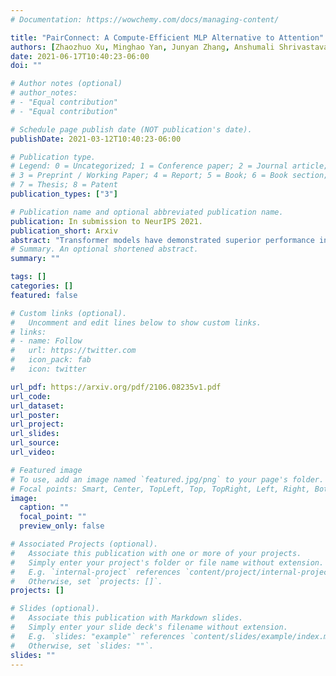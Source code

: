 ```yaml
---
# Documentation: https://wowchemy.com/docs/managing-content/

title: "PairConnect: A Compute-Efficient MLP Alternative to Attention"
authors: [Zhaozhuo Xu, Minghao Yan, Junyan Zhang, Anshumali Shrivastava]
date: 2021-06-17T10:40:23-06:00
doi: ""

# Author notes (optional)
# author_notes:
# - "Equal contribution"
# - "Equal contribution"

# Schedule page publish date (NOT publication's date).
publishDate: 2021-03-12T10:40:23-06:00

# Publication type.
# Legend: 0 = Uncategorized; 1 = Conference paper; 2 = Journal article;
# 3 = Preprint / Working Paper; 4 = Report; 5 = Book; 6 = Book section;
# 7 = Thesis; 8 = Patent
publication_types: ["3"]

# Publication name and optional abbreviated publication name.
publication: In submission to NeurIPS 2021.
publication_short: Arxiv
abstract: "Transformer models have demonstrated superior performance in natural language processing. The dot product self-attention in Transformer allows us to model interactions between words. However, this modeling comes with significant computational overhead. In this work, we revisit the memory-compute trade-off associated with Transformer, particularly multi-head attention, and show a memory-heavy but significantly more compute-efficient alternative to Transformer. Our proposal, denoted as PairConnect, a multilayer perceptron (MLP), models the pairwise interaction between words by explicit pairwise word embeddings. As a result, PairConnect substitutes self dot product with a simple embedding lookup. We show mathematically that despite being an MLP, our compute-efficient PairConnect is strictly more expressive than Transformer. Our experiment on language modeling tasks suggests that PairConnect could achieve comparable results with Transformer while reducing the computational cost associated with inference significantly."
# Summary. An optional shortened abstract.
summary: ""

tags: []
categories: []
featured: false

# Custom links (optional).
#   Uncomment and edit lines below to show custom links.
# links:
# - name: Follow
#   url: https://twitter.com
#   icon_pack: fab
#   icon: twitter

url_pdf: https://arxiv.org/pdf/2106.08235v1.pdf
url_code: 
url_dataset:
url_poster:
url_project:
url_slides:
url_source:
url_video:

# Featured image
# To use, add an image named `featured.jpg/png` to your page's folder. 
# Focal points: Smart, Center, TopLeft, Top, TopRight, Left, Right, BottomLeft, Bottom, BottomRight.
image:
  caption: ""
  focal_point: ""
  preview_only: false

# Associated Projects (optional).
#   Associate this publication with one or more of your projects.
#   Simply enter your project's folder or file name without extension.
#   E.g. `internal-project` references `content/project/internal-project/index.md`.
#   Otherwise, set `projects: []`.
projects: []

# Slides (optional).
#   Associate this publication with Markdown slides.
#   Simply enter your slide deck's filename without extension.
#   E.g. `slides: "example"` references `content/slides/example/index.md`.
#   Otherwise, set `slides: ""`.
slides: ""
---
```

